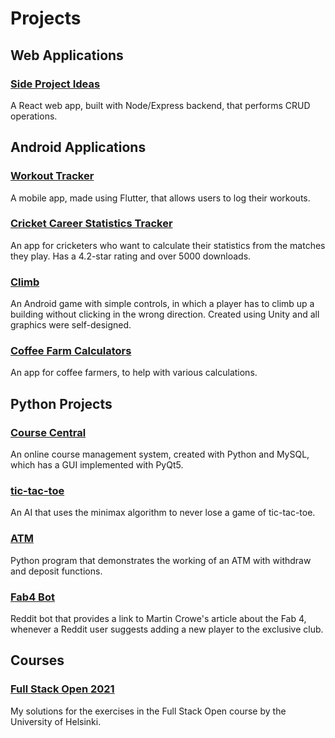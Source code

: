 # Projects

## Web Applications

### [Side Project Ideas](https://github.com/als10/side-project-ideas)
A React web app, built with Node/Express backend, that performs CRUD operations.



## Android Applications

### [Workout Tracker](https://github.com/als10/workout-tracker)
A mobile app, made using Flutter, that allows users to log their workouts.

### [Cricket Career Statistics Tracker](https://play.google.com/store/apps/details?id=com.alstondmello.cricketcareertracker)
An app for cricketers who want to calculate their statistics from the matches they play. Has a 4.2-star rating and over 5000 downloads.

### [Climb](https://play.google.com/store/apps/details?id=com.AlstonDmello.Climb)
An Android game with simple controls, in which a player has to climb up a building without clicking in the wrong direction. Created using Unity and all graphics were self-designed.

### [Coffee Farm Calculators](https://play.google.com/store/apps/details?id=com.estate.android.fertilizerpro)
An app for coffee farmers, to help with various calculations.



## Python Projects

### [Course Central](https://github.com/als10/course-central)
An online course management system, created with Python and MySQL, which has a GUI implemented with PyQt5.

### [tic-tac-toe](https://github.com/als10/tictactoe)
An AI that uses the minimax algorithm to never lose a game of tic-tac-toe.

### [ATM](https://github.com/als10/atm)
Python program that demonstrates the working of an ATM with withdraw and deposit functions.

### [Fab4 Bot](https://github.com/als10/fab4-bot)
Reddit bot that provides a link to Martin Crowe's article about the Fab 4, whenever a Reddit user suggests adding a new player to the exclusive club. 



## Courses

### [Full Stack Open 2021](https://github.com/als10/full-stack-open)
My solutions for the exercises in the Full Stack Open course by the University of Helsinki.
